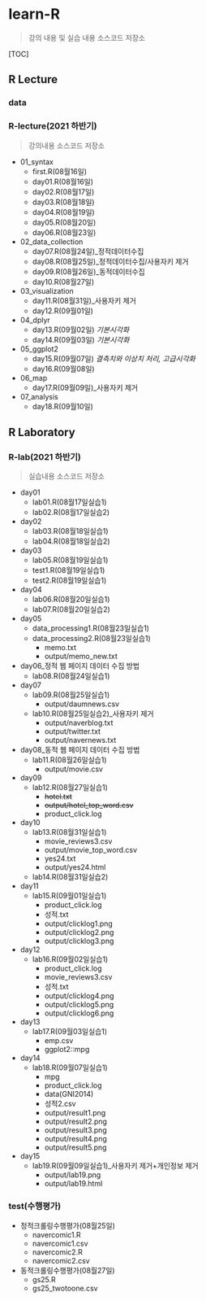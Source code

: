 # learn-R

> 강의 내용 및 실습 내용 소스코드 저장소

[TOC]

## R Lecture

### data

### R-lecture(2021 하반기)

> 강의내용 소스코드 저장소

* 01_syntax
  * first.R(08월16일)
  * day01.R(08월16일)
  * day02.R(08월17일)
  * day03.R(08월18일)
  * day04.R(08월19일)
  * day05.R(08월20일)
  * day06.R(08월23일)
* 02_data_collection
  * day07.R(08월24일)_정적데이터수집
  * day08.R(08월25일)_정적데이터수집/사용자키 제거
  * day09.R(08월26일)_동적데이터수집
  * day10.R(08월27일)
* 03_visualization
  * day11.R(08월31일)_사용자키 제거
  * day12.R(09월01일)
* 04_dplyr
  * day13.R(09월02일) *기본시각화*
  * day14.R(09월03일) *기본시각화*
* 05_ggplot2
  * day15.R(09월07일) *결측치와 이상치 처리, 고급시각화*
  * day16.R(09월08일)
* 06_map
  * day17.R(09월09일)_사용자키 제거
* 07_analysis
  * day18.R(09월10일)



## R Laboratory

### R-lab(2021 하반기)

> 실습내용 소스코드 저장소

* day01
  * lab01.R(08월17일실습1)
  * lab02.R(08월17일실습2)
* day02
  * lab03.R(08월18일실습1)
  * lab04.R(08월18일실습2)
* day03
  * lab05.R(08월19일실습1)
  * test1.R(08월19일실습1)
  * test2.R(08월19일실습1)
* day04
  * lab06.R(08월20일실습1)
  * lab07.R(08월20일실습2)
* day05
  * data_processing1.R(08월23일실습1)
  * data_processing2.R(08월23일실습1)
    * memo.txt
    * output/memo_new.txt
* day06_정적 웹 페이지 데이터 수집 방법
  * lab08.R(08월24일실습1)
* day07
  * lab09.R(08월25일실습1)
    * output/daumnews.csv
  * lab10.R(08월25일실습2)_사용자키 제거
    * output/naverblog.txt
    * output/twitter.txt
    * output/navernews.txt
* day08_동적 웹 페이지 데이터 수집 방법
  * lab11.R(08월26일실습1)
    * output/movie.csv
* day09
  * lab12.R(08월27일실습1)
    * ~~hotel.txt~~
    * ~~output/hotel_top_word.csv~~
    * product_click.log
* day10
  * lab13.R(08월31일실습1)
    * movie_reviews3.csv
    * output/movie_top_word.csv
    * yes24.txt
    * output/yes24.html
  * lab14.R(08월31일실습2)
* day11
  * lab15.R(09월01일실습1)
    * product_click.log
    * 성적.txt
    * output/clicklog1.png
    * output/clicklog2.png
    * output/clicklog3.png
* day12
  * lab16.R(09월02일실습1)
    * product_click.log
    * movie_reviews3.csv
    * 성적.txt
    * output/clicklog4.png
    * output/clicklog5.png
    * output/clicklog6.png
* day13
  * lab17.R(09월03일실습1)
    * emp.csv
    * ggplot2::mpg
* day14
  * lab18.R(09월07일실습1)
    * mpg
    * product_click.log
    * data(GNI2014)
    * 성적2.csv
    * output/result1.png
    * output/result2.png
    * output/result3.png
    * output/result4.png
    * output/result5.png
* day15
  * lab19.R(09월09일실습1)_사용자키 제거+개인정보 제거
    * output/lab19.png
    * output/lab19.html



### test(수행평가)

* 정적크롤링수행평가(08월25일)
  * navercomic1.R
  * navercomic1.csv
  * navercomic2.R
  * navercomic2.csv
* 동적크롤링수행평가(08월27일)
  * gs25.R
  * gs25_twotoone.csv

